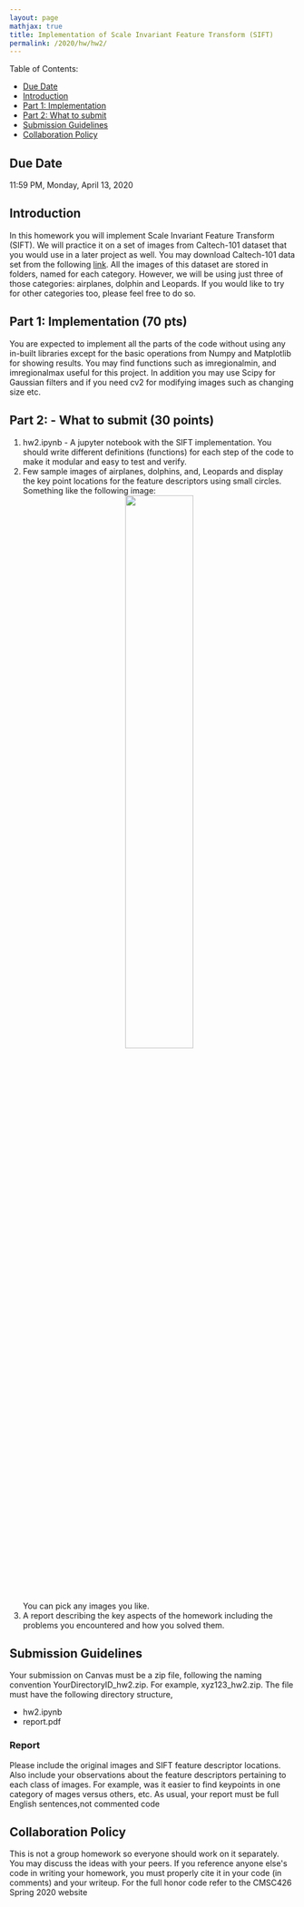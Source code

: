 ```yaml
---
layout: page
mathjax: true
title: Implementation of Scale Invariant Feature Transform (SIFT)
permalink: /2020/hw/hw2/
---
```


Table of Contents:
- [Due Date](#due)
- [Introduction](#intro)
- [Part 1: Implementation](#part1)
- [Part 2: What to submit](#part2)
- [Submission Guidelines](#sub)
- [Collaboration Policy](#coll)

<a name='due'></a>
## Due Date
11:59 PM, Monday, April 13, 2020

<a name='intro'></a>
## Introduction
In this homework you will implement Scale Invariant Feature Transform (SIFT). We will practice it on a set of images from Caltech-101 dataset that you would use in a later project as well. You may download Caltech-101 data
set from the following [link](http://www.vision.caltech.edu/Image_Datasets/Caltech101/#Download). All the images of this dataset are stored in folders, named for each category. However, we will be using just three of those categories: airplanes, dolphin and Leopards. If you would like to try for other categories too, please feel free to do so.  


<a name='part1'></a>
## Part 1: Implementation (70 pts)

You are expected to implement all the parts of the code without using any in-built libraries except for the basic operations from Numpy and Matplotlib for showing results. You may find functions such as imregionalmin, and imregionalmax useful for this project. In addition you may use Scipy for Gaussian filters and if you need cv2 for modifying images such as changing size etc.


<a name='part2'></a>
## Part 2: - What to submit (30 points)

1. hw2.ipynb - A jupyter notebook with the SIFT implementation. You should write different definitions (functions) for each step of the code to make it modular and easy to test and verify.
2. Few sample images of airplanes, dolphins, and, Leopards and display the key point locations for the feature descriptors using small circles. Something like the following image:
      <center>
      <div class="fig fighighlight">
        <img src="/cmsc426Spring2020/assets/hw2/dolphin_keypoints.jpg" width="50%">
        <div class="figcaption">
        </div>
        <div style="clear:both;"></div>
      </div>
        </center>
      You can pick any images you like.
 3. A report describing the key aspects of the homework including the problems you encountered and how you solved them.


<a name='sub'></a>
## Submission Guidelines

Your submission on Canvas must be a zip file, following the naming convention YourDirectoryID_hw2.zip. For
example, xyz123_hw2.zip. The file must have the following directory structure, 
- hw2.ipynb
- report.pdf

### Report

Please include the original images and SIFT feature descriptor locations. Also include your observations about the
feature descriptors pertaining to each class of images. For example, was it easier to find keypoints in one category of mages versus others, etc.
As usual, your report must be full English sentences,not commented code

<a name='coll'></a>
## Collaboration Policy
This is not a group homework so everyone should work on it separately. You may discuss the ideas with your peers. If you reference anyone else's code in writing your homework, you must properly cite it in your code (in comments) and your writeup.  For the full honor code refer to the CMSC426 Spring 2020 website
